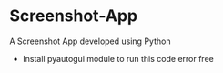 # Screenshot-App
A Screenshot App developed using Python

* Install pyautogui module to run this code error free
